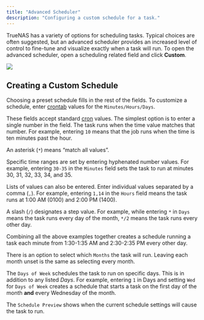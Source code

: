 ```yaml
---
title: "Advanced Scheduler"
description: "Configuring a custom schedule for a task."
---
```


TrueNAS has a variety of options for scheduling tasks.
Typical choices are often suggested, but an advanced scheduler provides an increased level of control to fine-tune and visualize exactly when a task will run.
To open the advanced scheduler, open a scheduling related field and click **Custom**.

<img src="/images/TN-12.0-custom-scheduler.png">

## Creating a Custom Schedule

Choosing a preset schedule fills in the rest of the fields.
To customize a schedule, enter [crontab](https://www.freebsd.org/cgi/man.cgi?crontab(5)) values for the `Minutes/Hours/Days`.

These fields accept standard [cron](https://www.freebsd.org/cgi/man.cgi?query=cron) values.
The simplest option is to enter a single number in the field.
The task runs when the time value matches that number.
For example, entering `10` means that the job runs when the time is ten minutes past the hour.

An asterisk (`*`) means “match all values”.

Specific time ranges are set by entering hyphenated number values.
For example, entering `30-35` in the `Minutes` field sets the task to run at minutes 30, 31, 32, 33, 34, and 35.

Lists of values can also be entered.
Enter individual values separated by a comma (`,`).
For example, entering `1,14` in the `Hours` field means the task runs at 1:00 AM (0100) and 2:00 PM (1400).

A slash (`/`) designates a step value.
For example, while entering `*` in `Days` means the task runs every day of the month, `*/2` means the task runs every other day.

Combining all the above examples together creates a schedule running a task each minute from 1:30-1:35 AM and 2:30-2:35 PM every other day.

There is an option to select which `Months` the task will run.
Leaving each month unset is the same as selecting every month.

The `Days of Week` schedules the task to run on specific days.
This is in addition to any listed *Days*.
For example, entering `1` in Days and setting `Wed` for `Days of Week` creates a schedule that starts a task on the first day of the month **and** every Wednesday of the month.

The `Schedule Preview` shows when the current schedule settings will cause the task to run.

